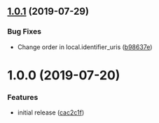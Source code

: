 ## [1.0.1](https://github.com/innovationnorway/terraform-azuread-application/compare/v1.0.0...v1.0.1) (2019-07-29)


### Bug Fixes

* Change order in local.identifier_uris ([b98637e](https://github.com/innovationnorway/terraform-azuread-application/commit/b98637e))

# 1.0.0 (2019-07-20)


### Features

* initial release ([cac2c1f](https://github.com/innovationnorway/terraform-azuread-application/commit/cac2c1f))
